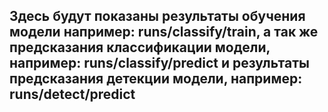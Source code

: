 ## Здесь будут показаны результаты обучения модели например: runs/classify/train, а так же предсказания классификации модели, например: runs/classify/predict и результаты предсказания детекции модели, например: runs/detect/predict
